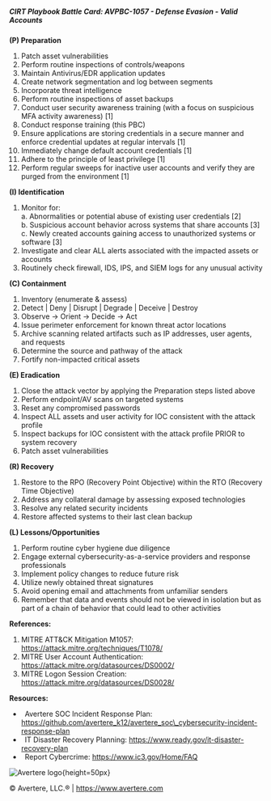 ##### CIRT Playbook Battle Card: **AVPBC-1057 - Defense Evasion - Valid Accounts**

**(P) Preparation**

1.  Patch asset vulnerabilities
2.  Perform routine inspections of controls/weapons
3.  Maintain Antivirus/EDR application updates
4.  Create network segmentation and log between segments
5.  Incorporate threat intelligence
6.  Perform routine inspections of asset backups
7.  Conduct user security awareness training (with a focus on suspicious MFA activity awareness) \[1\]
8.  Conduct response training (this PBC)
9.  Ensure applications are storing credentials in a secure manner and enforce credential updates at regular intervals \[1\]
10.  Immediately change default account credentials \[1\]
11.  Adhere to the principle of least privilege \[1\]
12.  Perform regular sweeps for inactive user accounts and verify they are purged from the environment \[1\]

**(I) Identification**

1.  Monitor for:  
    a. Abnormalities or potential abuse of existing user credentials \[2\]  
    b. Suspicious account behavior across systems that share accounts \[3\]  
    c. Newly created accounts gaining access to unauthorized systems or software \[3\]
2.  Investigate and clear ALL alerts associated with the impacted assets or accounts
3.  Routinely check firewall, IDS, IPS, and SIEM logs for any unusual activity

**(C) Containment**

1.  Inventory (enumerate & assess)
2.  Detect | Deny | Disrupt | Degrade | Deceive | Destroy
3.  Observe -> Orient -> Decide -> Act
4.  Issue perimeter enforcement for known threat actor locations
5.  Archive scanning related artifacts such as IP addresses, user agents, and requests
6.  Determine the source and pathway of the attack
7.  Fortify non-impacted critical assets

**(E) Eradication**

1.  Close the attack vector by applying the Preparation steps listed above
2.  Perform endpoint/AV scans on targeted systems
3.  Reset any compromised passwords
4.  Inspect ALL assets and user activity for IOC consistent with the attack profile
5.  Inspect backups for IOC consistent with the attack profile PRIOR to system recovery
6.  Patch asset vulnerabilities

**(R) Recovery**

1.  Restore to the RPO (Recovery Point Objective) within the RTO (Recovery Time Objective)
2.  Address any collateral damage by assessing exposed technologies
3.  Resolve any related security incidents
4.  Restore affected systems to their last clean backup

**(L) Lessons/Opportunities**

1.  Perform routine cyber hygiene due diligence
2.  Engage external cybersecurity-as-a-service providers and response professionals
3.  Implement policy changes to reduce future risk
4.  Utilize newly obtained threat signatures
5.  Avoid opening email and attachments from unfamiliar senders
6.  Remember that data and events should not be viewed in isolation but as part of a chain of behavior that could lead to other activities

**References:**

1.  MITRE ATT&CK Mitigation M1057: https://attack.mitre.org/techniques/T1078/
2.  MITRE User Account Authentication: https://attack.mitre.org/datasources/DS0002/
3.  MITRE Logon Session Creation: https://attack.mitre.org/datasources/DS0028/

**Resources:**

*    Avertere SOC Incident Response Plan: https://github.com/avertere_k12/avertere_soc\_cybersecurity-incident-response-plan
*    IT Disaster Recovery Planning: https://www.ready.gov/it-disaster-recovery-plan
*    Report Cybercrime: https://www.ic3.gov/Home/FAQ

![Avertere logo](https://example.com/averttere-logo.jpg){height=50px}

  
© Avertere, LLC.® | https://www.avertere.com
